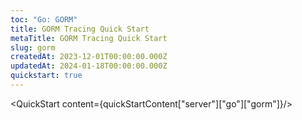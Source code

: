 ```yaml
---
toc: "Go: GORM"
title: GORM Tracing Quick Start
metaTitle: GORM Tracing Quick Start
slug: gorm
createdAt: 2023-12-01T00:00:00.000Z
updatedAt: 2024-01-18T00:00:00.000Z
quickstart: true
---
```


<QuickStart content={quickStartContent["server"]["go"]["gorm"]}/>
